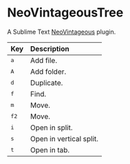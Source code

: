# NeoVintageousTree

A Sublime Text [NeoVintageous](https://github.com/NeoVintageous/NeoVintageous) plugin.

Key | Description
:-- | :----------
<kbd>a</kbd> | Add file.
<kbd>A</kbd> | Add folder.
<kbd>d</kbd> | Duplicate.
<kbd>f</kbd> | Find.
<kbd>m</kbd> | Move.
<kbd>f2</kbd> | Move.
<kbd>i</kbd> | Open in split.
<kbd>s</kbd> | Open in vertical split.
<kbd>t</kbd> | Open in tab.
